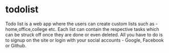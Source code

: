 # todolist
Todo list is a web app where the users can create custom lists such as - home,office,college etc. Each list can contain the respective tasks which can be struck off once they are done or even deleted. All you have to do is to signup on the site or login with your social accounts - Google, Facebook or Github.
